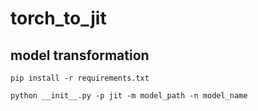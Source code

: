 # torch_to_jit

## model transformation
    pip install -r requirements.txt
    
    python __init__.py -p jit -m model_path -n model_name

